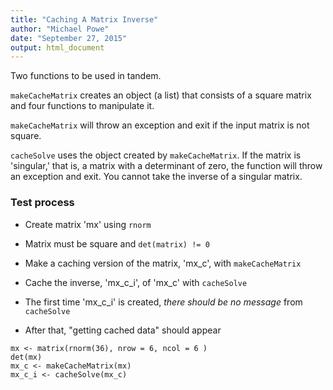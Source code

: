 ```yaml
---
title: "Caching A Matrix Inverse"
author: "Michael Powe"
date: "September 27, 2015"
output: html_document
---
```


Two functions to be used in tandem.

```makeCacheMatrix``` creates an object (a list) that consists of a square matrix and four functions to manipulate it. 

```makeCacheMatrix``` will throw an exception and exit if the input matrix is not square.

```cacheSolve``` uses the object created by ```makeCacheMatrix```. If the matrix is 'singular,' that is, a matrix with a determinant of zero, the function will throw an exception and exit.  You cannot take the inverse of a singular matrix.

### Test process

- Create matrix 'mx' using ```rnorm```
- Matrix must be square and ```det(matrix) != 0```
- Make a caching version of the matrix, 'mx_c', with ```makeCacheMatrix```
 
- Cache the inverse, 'mx_c_i', of 'mx_c' with ```cacheSolve```
- The first time 'mx_c_i' is created, *there should be no message* from ```cacheSolve```
- After that, "getting cached data" should appear
 
```{r}
mx <- matrix(rnorm(36), nrow = 6, ncol = 6 )
det(mx)
mx_c <- makeCacheMatrix(mx)
mx_c_i <- cacheSolve(mx_c)
```
